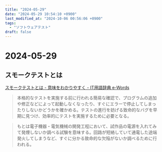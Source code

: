 ```yaml
---
title: "2024-05-29"
date: "2024-05-29 10:54:10 +0900"
last_modified_at: "2024-10-06 00:56:06 +0900"
tags:
  - "ソフトウェアテスト"
draft: false
---
```

# 2024-05-29

## スモークテストとは
[スモークテストとは - 意味をわかりやすく - IT用語辞典 e-Words](https://e-words.jp/w/%E3%82%B9%E3%83%A2%E3%83%BC%E3%82%AF%E3%83%86%E3%82%B9%E3%83%88.html)

> 本格的なテストを実施する前に行われる簡易な確認で、プログラムの追加や修正などによって起動しなくなったり、すぐにエラーで停止してしまったりしないかどうかを確かめる。テストの進行を妨げる致命的なバグを早期に見つけ、効率的にテストを実施するために必要となる。

> もとは電子機器・電気機械の開発工程において、試作品の電源を入れてみて発煙しないか調べる試験を意味する。回路が短絡していて通電した途端発火してしまうなど、すぐに分かる致命的な欠陥がないか調べるために行われる。
